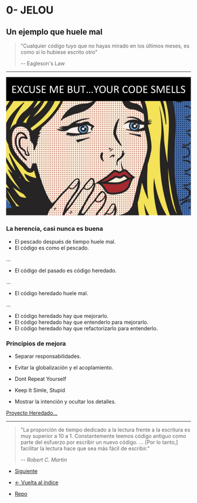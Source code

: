 # 0- JELOU

## Un ejemplo que huele mal

> "Cualquier código tuyo que no hayas mirado en los últimos meses, es como si lo hubiese escrito otro"
>
> -- Eagleson's Law

---

![Perdone pero... le huele el código](./your-code-smells.jpg)

### La herencia, casi nunca es buena

- El pescado después de tiempo huele mal.
- El código es como el pescado.

...

- El código del pasado es código heredado.

...

- El código heredado huele mal.

...

- El código heredado hay que mejorarlo.
- El código heredado hay que entenderlo para mejorarlo.
- El código heredado hay que refactorizarlo para entenderlo.

### Principios de mejora

- Separar responsabilidades.

- Evitar la globalización y el acoplamiento.

- Dont Repeat Yourself

- Keep It Simle, Stupid

- Mostrar la intención y ocultar los detalles.

[Proyecto Heredado...](https://github.com/benbyford/game-of-life-js)

---

> "La proporción de tiempo dedicado a la lectura frente a la escritura es muy superior a 10 a 1. Constantemente leemos código antiguo como parte del esfuerzo por escribir un nuevo código. ... [Por lo tanto,] facilitar la lectura hace que sea más fácil de escribir."
>
> -- _Robert C. Martin_

- [Siguiente](./1-test.md)

- [<- Vuelta al índice ](./)

- [Repo](https://github.com/AcademiaBinaria/CleanCode)
